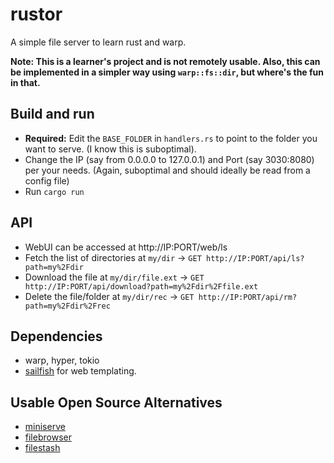 # rustor
A simple file server to learn rust and warp. 

**Note: This is a learner's project and is not remotely usable. Also, this can be implemented in a simpler way using `warp::fs::dir`, but where's the fun in that.**

## Build and run
* **Required:** Edit the `BASE_FOLDER` in `handlers.rs` to point to the folder you want to serve. (I know this is suboptimal).
* Change the IP (say from 0.0.0.0 to 127.0.0.1) and Port (say 3030:8080) per your needs. (Again, suboptimal and should ideally be read from a config file)
* Run `cargo run`

## API
* WebUI can be accessed at http://IP:PORT/web/ls
* Fetch the list of directories at `my/dir` -> `GET http://IP:PORT/api/ls?path=my%2Fdir`
* Download the file at `my/dir/file.ext` -> `GET http://IP:PORT/api/download?path=my%2Fdir%2Ffile.ext`
* Delete the file/folder at `my/dir/rec` -> `GET http://IP:PORT/api/rm?path=my%2Fdir%2Frec`

## Dependencies
* warp, hyper, tokio
* [sailfish](https://github.com/Kogia-sima/sailfish) for web templating.

## Usable Open Source Alternatives
* [miniserve](https://github.com/svenstaro/miniserve)
* [filebrowser](https://filebrowser.org/)
* [filestash](https://www.filestash.app/)
